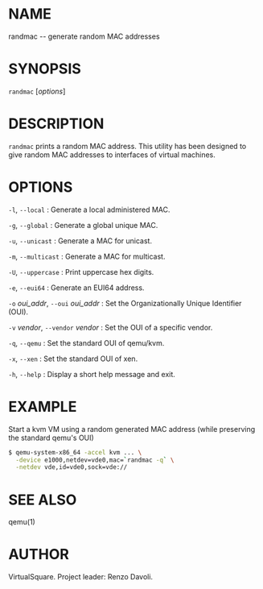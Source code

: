 <!--
.\" Copyright (C) 2019 VirtualSquare. Project Leader: Renzo Davoli
.\"
.\" This is free documentation; you can redistribute it and/or
.\" modify it under the terms of the GNU General Public License,
.\" as published by the Free Software Foundation, either version 2
.\" of the License, or (at your option) any later version.
.\"
.\" The GNU General Public License's references to "object code"
.\" and "executables" are to be interpreted as the output of any
.\" document formatting or typesetting system, including
.\" intermediate and printed output.
.\"
.\" This manual is distributed in the hope that it will be useful,
.\" but WITHOUT ANY WARRANTY; without even the implied warranty of
.\" MERCHANTABILITY or FITNESS FOR A PARTICULAR PURPOSE.  See the
.\" GNU General Public License for more details.
.\"
.\" You should have received a copy of the GNU General Public
.\" License along with this manual; if not, write to the Free
.\" Software Foundation, Inc., 51 Franklin St, Fifth Floor, Boston,
.\" MA 02110-1301 USA.
.\"
-->
# NAME

randmac -- generate random MAC addresses

# SYNOPSIS

`randmac` [*options*]

# DESCRIPTION

`randmac` prints a random MAC address. This utility has been designed to
give random MAC addresses to interfaces of virtual machines.

# OPTIONS
  `-l`, `--local`
: Generate a local administered MAC.

  `-g`, `--global`
: Generate a global unique MAC.

  `-u`, `--unicast`
: Generate a MAC for unicast.

  `-m`, `--multicast`
: Generate a MAC for multicast.

  `-U`, `--uppercase`
: Print uppercase hex digits.

  `-e`, `--eui64`
: Generate an EUI64 address.

  `-o` *oui_addr*, `--oui` *oui_addr*
: Set the Organizationally Unique Identifier (OUI).

  `-v` *vendor*, `--vendor` *vendor*
: Set the OUI of a specific vendor.

  `-q`, `--qemu`
: Set the standard OUI of qemu/kvm.

  `-x`, `--xen`
: Set the standard OUI of xen.

  `-h`, `--help`
: Display a short help message and exit.

# EXAMPLE

Start a kvm VM using a random generated MAC address (while preserving
the standard qemu's OUI)

```sh
$ qemu-system-x86_64 -accel kvm ... \
  -device e1000,netdev=vde0,mac=`randmac -q` \
  -netdev vde,id=vde0,sock=vde://
```

# SEE ALSO
qemu(1)

# AUTHOR
VirtualSquare. Project leader: Renzo Davoli.

